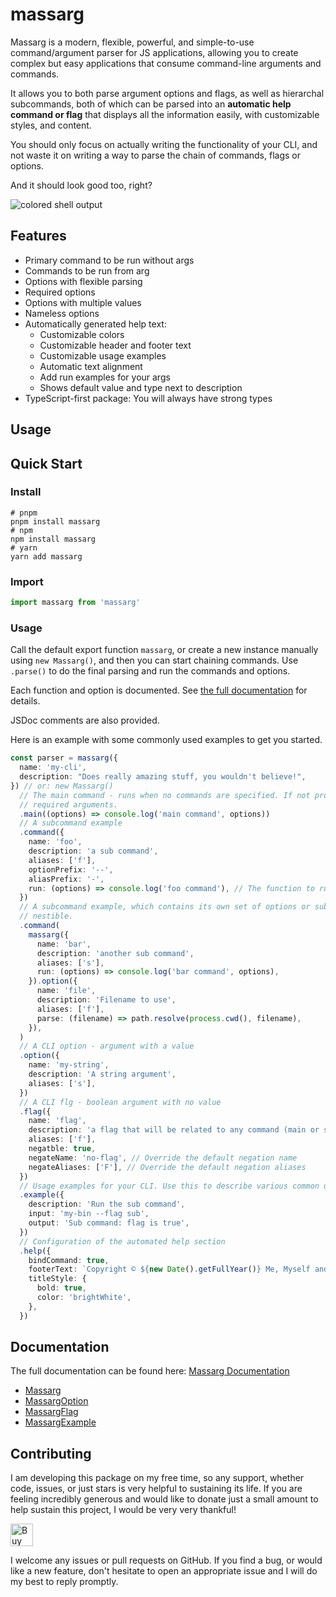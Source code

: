 # massarg

Massarg is a modern, flexible, powerful, and simple-to-use command/argument parser for JS
applications, allowing you to create complex but easy applications that consume command-line
arguments and commands.

It allows you to both parse argument options and flags, as well as hierarchal subcommands, both of
which can be parsed into an **automatic help command or flag** that displays all the information
easily, with customizable styles, and content.

You should only focus on actually writing the functionality of your CLI, and not waste it on writing
a way to parse the chain of commands, flags or options.

And it should look good too, right?

![colored shell output](https://user-images.githubusercontent.com/167217/126086652-433a523f-2f0a-427c-b58a-18b2131489f4.png)

## Features

- Primary command to be run without args
- Commands to be run from arg
- Options with flexible parsing
- Required options
- Options with multiple values
- Nameless options
- Automatically generated help text:
  - Customizable colors
  - Customizable header and footer text
  - Customizable usage examples
  - Automatic text alignment
  - Add run examples for your args
  - Shows default value and type next to description
- TypeScript-first package: You will always have strong types

## Usage

## Quick Start

### Install

```shell
# pnpm
pnpm install massarg
# npm
npm install massarg
# yarn
yarn add massarg
```

### Import

```ts
import massarg from 'massarg'
```

### Usage

Call the default export function `massarg`, or create a new instance manually using `new Massarg()`,
and then you can start chaining commands. Use `.parse()` to do the final parsing and run the
commands and options.

Each function and option is documented. See
[the full documentation](https://chenasraf.github.io/massarg) for details.

JSDoc comments are also provided.

Here is an example with some commonly used examples to get you started.

```ts
const parser = massarg({
  name: 'my-cli',
  description: "Does really amazing stuff, you wouldn't believe!",
}) // or: new Massarg()
  // The main command - runs when no commands are specified. If not provided, an error is thrown for
  // required arguments.
  .main((options) => console.log('main command', options))
  // A subcommand example
  .command({
    name: 'foo',
    description: 'a sub command',
    aliases: ['f'],
    optionPrefix: '--',
    aliasPrefix: '-',
    run: (options) => console.log('foo command'), // The function to run
  })
  // A subcommand example, which contains its own set of options or sub commands. This is infinitely
  // nestible.
  .command(
    massarg({
      name: 'bar',
      description: 'another sub command',
      aliases: ['s'],
      run: (options) => console.log('bar command', options),
    }).option({
      name: 'file',
      description: 'Filename to use',
      aliases: ['f'],
      parse: (filename) => path.resolve(process.cwd(), filename),
    }),
  )
  // A CLI option - argument with a value
  .option({
    name: 'my-string',
    description: 'A string argument',
    aliases: ['s'],
  })
  // A CLI flg - boolean argument with no value
  .flag({
    name: 'flag',
    description: 'a flag that will be related to any command (main or sub)',
    aliases: ['f'],
    negatble: true,
    negateName: 'no-flag', // Override the default negation name
    negateAliases: ['F'], // Override the default negation aliases
  })
  // Usage examples for your CLI. Use this to describe various common usages or quirks.
  .example({
    description: 'Run the sub command',
    input: 'my-bin --flag sub',
    output: 'Sub command: flag is true',
  })
  // Configuration of the automated help section
  .help({
    bindCommand: true,
    footerText: `Copyright © ${new Date().getFullYear()} Me, Myself and I`,
    titleStyle: {
      bold: true,
      color: 'brightWhite',
    },
  })
```

## Documentation

The full documentation can be found here:
[Massarg Documentation](https://chenasraf.github.io/massarg)

- [Massarg](https://chenasraf.github.io/massarg/docs/api/classes/massarg.Massarg)
- [MassargOption](https://chenasraf.github.io/massarg/docs/api/classes/option.MassargOption)
- [MassargFlag](https://chenasraf.github.io/massarg/docs/api/classes/option.MassargFlag)
- [MassargExample](https://chenasraf.github.io/massarg/docs/api/classes/example.MassargExample)

## Contributing

I am developing this package on my free time, so any support, whether code, issues, or just stars is
very helpful to sustaining its life. If you are feeling incredibly generous and would like to donate
just a small amount to help sustain this project, I would be very very thankful!

<a href="https://ko-fi.com/casraf" target="_blank">
  <img height="36"
    src="https://cdn.ko-fi.com/cdn/kofi1.png?v=3"
    alt="Buy Me a Coffee at ko-fi.com" />
</a>

I welcome any issues or pull requests on GitHub. If you find a bug, or would like a new feature,
don't hesitate to open an appropriate issue and I will do my best to reply promptly.
